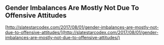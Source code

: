 ## Gender Imbalances Are Mostly Not Due To Offensive Attitudes
  
  [http://slatestarcodex.com/2017/08/01/gender-imbalances-are-mostly-not-due-to-offensive-attitudes/](http://slatestarcodex.com/2017/08/01/gender-imbalances-are-mostly-not-due-to-offensive-attitudes/)